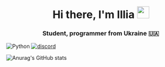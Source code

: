 <h1 align="center">Hi there, I'm Illia
<img src="https://github.com/blackcater/blackcater/raw/main/images/Hi.gif" height="32"/></h1>
<h3 align="center">Student, programmer from Ukraine 🇺🇦</h3>

![Python](https://img.shields.io/badge/python-3670A0?style=for-the-badge&logo=python&logoColor=ffdd54)
<a href="https://discord.gg/KBMvHJjXMx"><img src="https://img.shields.io/badge/%3CServer%3E-%237289DA.svg?style=for-the-badge&logo=discord&logoColor=white" alt="discord"></a>

![Anurag's GitHub stats](https://github-readme-stats.vercel.app/api?username=illia841)

<!--
**illia841/illia841** is a ✨ _special_ ✨ repository because its `README.md` (this file) appears on your GitHub profile.

Here are some ideas to get you started:

- 🔭 I’m currently working on ...
- 🌱 I’m currently learning ...
- 👯 I’m looking to collaborate on ...
- 🤔 I’m looking for help with ...
- 💬 Ask me about ...
- 📫 How to reach me: ...
- 😄 Pronouns: ...
- ⚡ Fun fact: ...
-->
